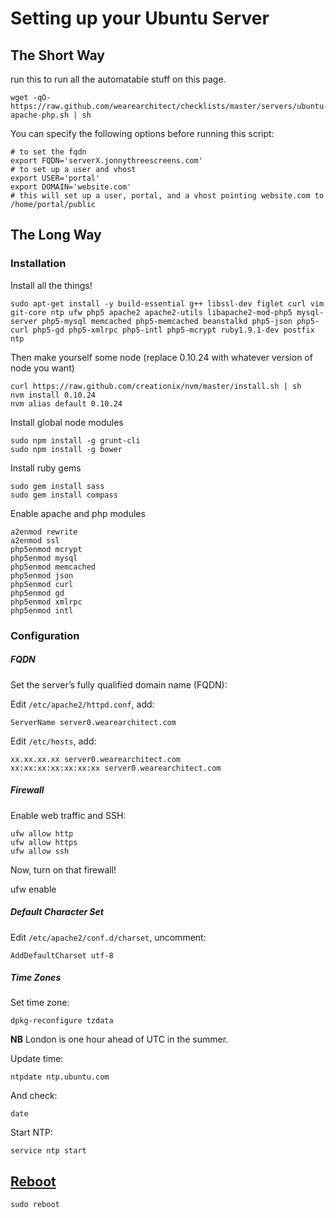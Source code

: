 Setting up your Ubuntu Server
=============================

## The Short Way

run this to run all the automatable stuff on this page.

```
wget -qO- https://raw.github.com/wearearchitect/checklists/master/servers/ubuntu-apache-php.sh | sh
```

You can specify the following options before running this script:

```
# to set the fqdn
export FQDN='serverX.jonnythreescreens.com'
# to set up a user and vhost
export USER='portal'
export DOMAIN='website.com'
# this will set up a user, portal, and a vhost pointing website.com to /home/portal/public
```

## The Long Way

### Installation

Install all the things!

```
sudo apt-get install -y build-essential g++ libssl-dev figlet curl vim git-core ntp ufw php5 apache2 apache2-utils libapache2-mod-php5 mysql-server php5-mysql memcached php5-memcached beanstalkd php5-json php5-curl php5-gd php5-xmlrpc php5-intl php5-mcrypt ruby1.9.1-dev postfix ntp
```

Then make yourself some node (replace 0.10.24 with whatever version of node you want)

```
curl https://raw.github.com/creationix/nvm/master/install.sh | sh
nvm install 0.10.24
nvm alias default 0.10.24
```

Install global node modules

```
sudo npm install -g grunt-cli
sudo npm install -g bower
```

Install ruby gems

```
sudo gem install sass
sudo gem install compass
```

Enable apache and php modules

```
a2enmod rewrite
a2enmod ssl
php5enmod mcrypt
php5enmod mysql
php5enmod memcached
php5enmod json
php5enmod curl
php5enmod gd
php5enmod xmlrpc
php5enmod intl
```

### Configuration

##### FQDN

Set the server’s fully qualified domain name (FQDN):

Edit `/etc/apache2/httpd.conf`, add:

~~~
ServerName server0.wearearchitect.com
~~~

Edit `/etc/hosts`, add:

~~~
xx.xx.xx.xx server0.wearearchitect.com
xx:xx:xx:xx:xx:xx:xx server0.wearearchitect.com
~~~

##### Firewall

Enable web traffic and SSH:

```
ufw allow http
ufw allow https
ufw allow ssh
```

Now, turn on that firewall!

ufw enable


##### Default Character Set

Edit `/etc/apache2/conf.d/charset`, uncomment:

~~~
AddDefaultCharset utf-8
~~~

##### Time Zones

Set time zone:

~~~
dpkg-reconfigure tzdata
~~~

**NB** London is one hour ahead of UTC in the summer.

Update time:

~~~
ntpdate ntp.ubuntu.com
~~~

And check:

~~~
date
~~~

Start NTP:

~~~
service ntp start
~~~

## [Reboot](http://en.wikipedia.org/wiki/ReBoot)

```
sudo reboot
```
